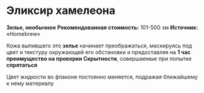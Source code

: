 # Эликсир хамелеона

**Зелье, необычное**
**Рекомендованная стоимость:** 101-500 зм
**Источник:** «Homebrew»

Кожа выпившего это **зелье** начинает преображаться, маскируясь под цвет и текстуру окружающей его обстановки и предоставляя на **1 час** **преимущество на проверки Скрытности**, совершаемые при попытке **спрятаться**

Цвет жидкости во флаконе постоянно меняется, подражая ближайшему к нему материалу